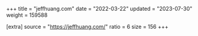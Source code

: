 +++
title = "jeffhuang.com"
date = "2022-03-22"
updated = "2023-07-30"
weight = 159588

[extra]
source = "https://jeffhuang.com/"
ratio = 6
size = 156
+++
